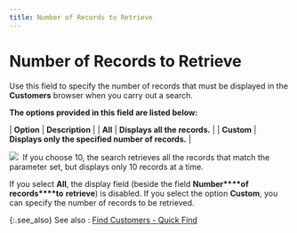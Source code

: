 ```yaml
---
title: Number of Records to Retrieve
---
```


# Number of Records to Retrieve


Use this field to specify the number of records that must be displayed  in the **Customers** browser when  you carry out a search.


**The options provided in this field are  listed below:**


| ****Option**** | ****Description**** |
| **All** | **Displays all the records.** |
| **Custom** | **Displays only the specified number of records.** |



![]({{site.mc_baseurl}}/img/example.gif)  If  you choose 10, the search retrieves all the records that match the parameter  set, but displays only 10 records at a time.


If you select **All**, the display  field (beside the field **Number****of** **records****to** **retrieve**)  is disabled. If you select the option **Custom**,  you can specify the number of records to be retrieved.


{:.see_also}
See also
: [Find Customers  - Quick Find]({{site.mc_baseurl}}/find-customers/find-customers-dialog-box/customer_filter_quick_find.html)
